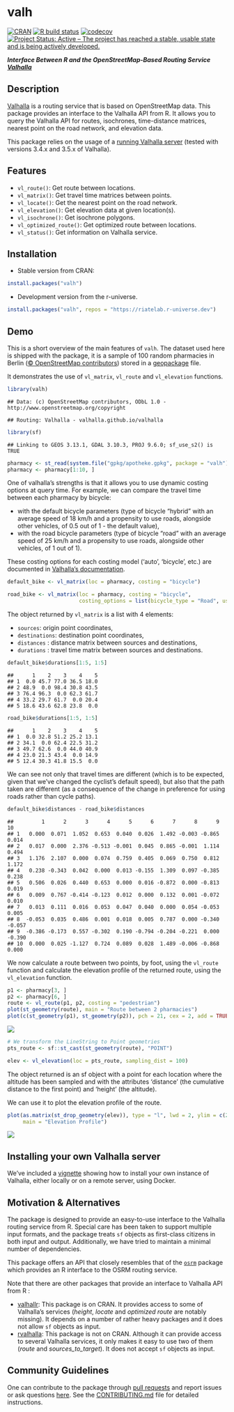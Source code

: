 
# valh

[![CRAN](https://www.r-pkg.org/badges/version/valh)](https://CRAN.R-project.org/package=valh)
[![R build
status](https://github.com/riatelab/valh/actions/workflows/check-standard.yaml/badge.svg)](https://github.com/riatelab/valh/actions)
[![codecov](https://codecov.io/gh/riatelab/valh/graph/badge.svg)](https://app.codecov.io/gh/riatelab/valh)
[![Project Status: Active – The project has reached a stable, usable
state and is being actively
developed.](https://www.repostatus.org/badges/latest/active.svg)](https://www.repostatus.org/#active)

***Interface Between R and the OpenStreetMap-Based Routing Service
[Valhalla](https://valhalla.github.io/valhalla/)***

## Description

[Valhalla](https://valhalla.github.io/valhalla/) is a routing service
that is based on OpenStreetMap data. This package provides an interface
to the Valhalla API from R. It allows you to query the Valhalla API for
routes, isochrones, time-distance matrices, nearest point on the road
network, and elevation data.

This package relies on the usage of a [running Valhalla
server](https://github.com/riatelab/valh?tab=readme-ov-file#installing-your-own-valhalla-server)
(tested with versions 3.4.x and 3.5.x of Valhalla).

## Features

- `vl_route()`: Get route between locations.
- `vl_matrix()`: Get travel time matrices between points.
- `vl_locate()`: Get the nearest point on the road network.
- `vl_elevation()`: Get elevation data at given location(s).
- `vl_isochrone()`: Get isochrone polygons.
- `vl_optimized_route()`: Get optimized route between locations.
- `vl_status()`: Get information on Valhalla service.

## Installation

- Stable version from CRAN:

``` r
install.packages("valh")
```

- Development version from the r-universe.

``` r
install.packages("valh", repos = "https://riatelab.r-universe.dev")
```

## Demo

This is a short overview of the main features of `valh`. The dataset
used here is shipped with the package, it is a sample of 100 random
pharmacies in Berlin ([© OpenStreetMap
contributors](https://www.openstreetmap.org/copyright/en)) stored in a
[geopackage](https://www.geopackage.org/) file.

It demonstrates the use of `vl_matrix`, `vl_route` and `vl_elevation`
functions.

``` r
library(valh)
```

    ## Data: (c) OpenStreetMap contributors, ODbL 1.0 - http://www.openstreetmap.org/copyright

    ## Routing: Valhalla - valhalla.github.io/valhalla

``` r
library(sf)
```

    ## Linking to GEOS 3.13.1, GDAL 3.10.3, PROJ 9.6.0; sf_use_s2() is TRUE

``` r
pharmacy <- st_read(system.file("gpkg/apotheke.gpkg", package = "valh"), quiet = TRUE)
pharmacy <- pharmacy[1:10, ]
```

One of valhalla’s strengths is that it allows you to use dynamic costing
options at query time. For example, we can compare the travel time
between each pharmacy by bicycle:

- with the default bicycle parameters (type of bicycle “hybrid” with an
  average speed of 18 km/h and a propensity to use roads, alongside
  other vehicles, of 0.5 out of 1 - the default value),
- with the road bicycle parameters (type of bicycle “road” with an
  average speed of 25 km/h and a propensity to use roads, alongside
  other vehicles, of 1 out of 1).

These costing options for each costing model (‘auto’, ‘bicycle’, etc.)
are documented in [Valhalla’s
documentation](https://valhalla.github.io/valhalla/api/turn-by-turn/api-reference/#costing-models).

``` r
default_bike <- vl_matrix(loc = pharmacy, costing = "bicycle")

road_bike <- vl_matrix(loc = pharmacy, costing = "bicycle",
                       costing_options = list(bicycle_type = "Road", use_roads = "1"))
```

The object returned by `vl_matrix` is a list with 4 elements:

- `sources`: origin point coordinates,
- `destinations`: destination point coordinates,
- `distances` : distance matrix between sources and destinations,
- `durations` : travel time matrix between sources and destinations.

``` r
default_bike$durations[1:5, 1:5]
```

    ##      1    2    3    4    5
    ## 1  0.0 45.7 77.0 36.5 18.0
    ## 2 48.9  0.0 98.4 30.8 43.5
    ## 3 76.4 96.3  0.0 62.3 61.7
    ## 4 33.2 29.7 61.7  0.0 20.4
    ## 5 18.6 43.6 62.8 23.8  0.0

``` r
road_bike$durations[1:5, 1:5]
```

    ##      1    2    3    4    5
    ## 1  0.0 32.8 51.2 25.2 13.1
    ## 2 34.1  0.0 62.4 22.5 31.2
    ## 3 49.7 62.6  0.0 44.0 40.9
    ## 4 23.0 21.3 43.4  0.0 14.9
    ## 5 12.4 30.3 41.8 15.5  0.0

We can see not only that travel times are different (which is to be
expected, given that we’ve changed the cyclist’s default speed), but
also that the path taken are different (as a consequence of the change
in preference for using roads rather than cycle paths).

``` r
default_bike$distances - road_bike$distances
```

    ##         1      2      3      4      5      6      7      8      9     10
    ## 1   0.000  0.071  1.052  0.653  0.040  0.026  1.492 -0.003 -0.865  0.014
    ## 2   0.017  0.000  2.376 -0.513 -0.001  0.045  0.865 -0.001  1.114  0.494
    ## 3   1.176  2.107  0.000  0.074  0.759  0.405  0.069  0.750  0.812  1.172
    ## 4   0.238 -0.343  0.042  0.000  0.013 -0.155  1.309  0.097 -0.385  0.238
    ## 5   0.506  0.026  0.440  0.653  0.000  0.016 -0.872  0.000 -0.813  0.019
    ## 6   0.009  0.767 -0.414 -0.123  0.012  0.000  0.132  0.001 -0.072  0.010
    ## 7   0.013  0.111  0.016  0.053  0.047  0.040  0.000  0.054 -0.053  0.005
    ## 8  -0.053  0.035  0.486  0.001  0.018  0.005  0.787  0.000 -0.340 -0.057
    ## 9  -0.386 -0.173  0.557 -0.302  0.190 -0.794 -0.204 -0.221  0.000 -0.390
    ## 10  0.000  0.025 -1.127  0.724  0.089  0.028  1.489 -0.006 -0.868  0.000

We now calculate a route between two points, by foot, using the
`vl_route` function and calculate the elevation profile of the returned
route, using the `vl_elevation` function.

``` r
p1 <- pharmacy[3, ]
p2 <- pharmacy[6, ]
route <- vl_route(p1, p2, costing = "pedestrian")
plot(st_geometry(route), main = "Route between 2 pharmacies")
plot(c(st_geometry(p1), st_geometry(p2)), pch = 21, cex = 2, add = TRUE)
```

![](man/figures/READMEunnamed-chunk-8-1.png)<!-- -->

``` r
# We transform the LineString to Point geometries
pts_route <- sf::st_cast(st_geometry(route), "POINT")

elev <- vl_elevation(loc = pts_route, sampling_dist = 100)
```

The object returned is an sf object with a point for each location where
the altitude has been sampled and with the attributes ‘distance’ (the
cumulative distance to the first point) and ‘height’ (the altitude).

We can use it to plot the elevation profile of the route.

``` r
plot(as.matrix(st_drop_geometry(elev)), type = "l", lwd = 2, ylim = c(20, 70), asp = 100,
     main = "Elevation Profile")
```

![](man/figures/READMEunnamed-chunk-10-1.png)<!-- -->

## Installing your own Valhalla server

We’ve included a
[vignette](https://CRAN.R-project.org/package=valh/vignettes/install-valhalla.html)
showing how to install your own instance of Valhalla, either locally or
on a remote server, using Docker.

## Motivation & Alternatives

The package is designed to provide an easy-to-use interface to the
Valhalla routing service from R. Special care has been taken to support
multiple input formats, and the package treats `sf` objects as
first-class citizens in both input and output. Additionally, we have
tried to maintain a minimal number of dependencies.

This package offers an API that closely resembles that of the
[`osrm`](https://github.com/riatelab/osrm) package which provides an R
interface to the OSRM routing service.

Note that there are other packages that provide an interface to Valhalla
API from R :

- [valhallr](https://github.com/chris31415926535/valhallr/): This
  package is on CRAN. It provides access to some of Valhalla’s services
  (*height*, *locate* and *optimized route* are notably missing). It
  depends on a number of rather heavy packages and it does not allow
  `sf` objects as input.
- [rvalhalla](https://github.com/Robinlovelace/rvalhalla): This package
  is not on CRAN. Although it can provide access to several Valhalla
  services, it only makes it easy to use two of them (*route* and
  *sources_to_target*). It does not accept `sf` objects as input.

## Community Guidelines

One can contribute to the package through [pull
requests](https://github.com/riatelab/valh/pulls) and report issues or
ask questions [here](https://github.com/riatelab/valh/issues). See the
[CONTRIBUTING.md](https://github.com/riatelab/valh/blob/master/CONTRIBUTING.md)
file for detailed instructions.
